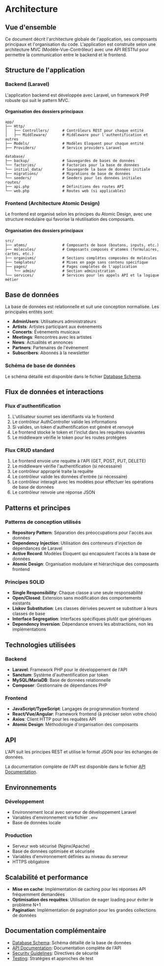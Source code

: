# Architecture

## Vue d'ensemble

Ce document décrit l'architecture globale de l'application, ses composants principaux et l'organisation du code. L'application est construite selon une architecture MVC (Modèle-Vue-Contrôleur) avec une API RESTful pour permettre la communication entre le backend et le frontend.

## Structure de l'application

### Backend (Laravel)

L'application backend est développée avec Laravel, un framework PHP robuste qui suit le pattern MVC.

#### Organisation des dossiers principaux

```
app/
├── Http/
│   ├── Controllers/      # Contrôleurs REST pour chaque entité
│   ├── Middleware/       # Middleware pour l'authentification et autres
├── Models/               # Modèles Eloquent pour chaque entité
├── Providers/            # Service providers Laravel

database/
├── backup/               # Sauvegardes de bases de données
└── factories/            # Factories pour la base de données
└── initial_data/         # Sauvegarde la base de données initiale
├── migrations/           # Migrations de base de données
└── seeders/              # Seeders pour les données initiales
routes/
├── api.php               # Définitions des routes API
└── web.php               # Routes web (si applicables)
```

### Frontend (Architecture Atomic Design)

Le frontend est organisé selon les principes du Atomic Design, avec une structure modulaire qui favorise la réutilisation des composants.

#### Organisation des dossiers principaux

```
src/
├── atoms/                # Composants de base (boutons, inputs, etc.)
├── molecules/            # Composants composés d'atomes (formulaires, cartes, etc.)
├── organisms/            # Sections complètes composées de molécules
├── templates/            # Mises en page sans contenu spécifique
├── pages/                # Pages complètes de l'application
│   └── admin/            # Section administration
└── services/             # Services pour les appels API et la logique métier
```

## Base de données

La base de données est relationnelle et suit une conception normalisée. Les principales entités sont:

- **AdminUsers**: Utilisateurs administrateurs
- **Artists**: Artistes participant aux événements
- **Concerts**: Événements musicaux
- **Meetings**: Rencontres avec les artistes
- **News**: Actualités et annonces
- **Partners**: Partenaires de l'événement
- **Subscribers**: Abonnés à la newsletter

### Schéma de base de données

Le schéma détaillé est disponible dans le fichier [Database Schema](./database-schema.md).

## Flux de données et interactions

### Flux d'authentification

1. L'utilisateur soumet ses identifiants via le frontend
2. Le contrôleur AuthController valide les informations
3. Si valides, un token d'authentification est généré et renvoyé
4. Le frontend stocke le token et l'inclut dans les requêtes suivantes
5. Le middleware vérifie le token pour les routes protégées

### Flux CRUD standard

1. Le frontend envoie une requête à l'API (GET, POST, PUT, DELETE)
2. Le middleware vérifie l'authentification (si nécessaire)
3. Le contrôleur approprié traite la requête
4. Le contrôleur valide les données d'entrée (si nécessaire)
5. Le contrôleur interagit avec les modèles pour effectuer les opérations de base de données
6. Le contrôleur renvoie une réponse JSON

## Patterns et principes

### Patterns de conception utilisés

- **Repository Pattern**: Séparation des préoccupations pour l'accès aux données
- **Dependency Injection**: Utilisation des conteneurs d'injection de dépendances de Laravel
- **Active Record**: Modèles Eloquent qui encapsulent l'accès à la base de données
- **Atomic Design**: Organisation modulaire et hiérarchique des composants frontend

### Principes SOLID

- **Single Responsibility**: Chaque classe a une seule responsabilité
- **Open/Closed**: Extension sans modification des comportements existants
- **Liskov Substitution**: Les classes dérivées peuvent se substituer à leurs classes de base
- **Interface Segregation**: Interfaces spécifiques plutôt que génériques
- **Dependency Inversion**: Dépendance envers les abstractions, non les implémentations

## Technologies utilisées

### Backend

- **Laravel**: Framework PHP pour le développement de l'API
- **Sanctum**: Système d'authentification par token
- **MySQL/MariaDB**: Base de données relationnelle
- **Composer**: Gestionnaire de dépendances PHP

### Frontend

- **JavaScript/TypeScript**: Langages de programmation frontend
- **React/Vue/Angular**: Framework frontend (à préciser selon votre choix)
- **Axios**: Client HTTP pour les requêtes API
- **Atomic Design**: Méthodologie d'organisation des composants

## API

L'API suit les principes REST et utilise le format JSON pour les échanges de données. 

La documentation complète de l'API est disponible dans le fichier [API Documentation](./api-documentation.md).

## Environnements

### Développement

- Environnement local avec serveur de développement Laravel
- Variables d'environnement via fichier `.env`
- Base de données locale

### Production

- Serveur web sécurisé (Nginx/Apache)
- Base de données optimisée et sécurisée
- Variables d'environnement définies au niveau du serveur
- HTTPS obligatoire

## Scalabilité et performance

- **Mise en cache**: Implémentation de caching pour les réponses API fréquemment demandées
- **Optimisation des requêtes**: Utilisation de eager loading pour éviter le problème N+1
- **Pagination**: Implémentation de pagination pour les grandes collections de données

## Documentation complémentaire

- [Database Schema](./database-schema.md): Schéma détaillé de la base de données
- [API Documentation](./api-documentation.md): Documentation complète de l'API
- [Security Guidelines](./security-guidelines.md): Directives de sécurité
- [Testing](./testing.md): Stratégies et approches de test